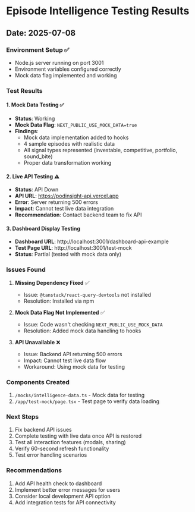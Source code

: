 # Episode Intelligence Testing Results
## Date: 2025-07-08

### Environment Setup ✅
- Node.js server running on port 3001
- Environment variables configured correctly
- Mock data flag implemented and working

### Test Results

#### 1. Mock Data Testing ✅
- **Status**: Working
- **Mock Data Flag**: `NEXT_PUBLIC_USE_MOCK_DATA=true`
- **Findings**:
  - Mock data implementation added to hooks
  - 4 sample episodes with realistic data
  - All signal types represented (investable, competitive, portfolio, sound_bite)
  - Proper data transformation working

#### 2. Live API Testing ⚠️
- **Status**: API Down
- **API URL**: https://podinsight-api.vercel.app
- **Error**: Server returning 500 errors
- **Impact**: Cannot test live data integration
- **Recommendation**: Contact backend team to fix API

#### 3. Dashboard Display Testing
- **Dashboard URL**: http://localhost:3001/dashboard-api-example
- **Test Page URL**: http://localhost:3001/test-mock
- **Status**: Partial (tested with mock data only)

### Issues Found

1. **Missing Dependency Fixed** ✅
   - Issue: `@tanstack/react-query-devtools` not installed
   - Resolution: Installed via npm

2. **Mock Data Flag Not Implemented** ✅
   - Issue: Code wasn't checking `NEXT_PUBLIC_USE_MOCK_DATA`
   - Resolution: Added mock data handling to hooks

3. **API Unavailable** ❌
   - Issue: Backend API returning 500 errors
   - Impact: Cannot test live data flow
   - Workaround: Using mock data for testing

### Components Created
1. `/mocks/intelligence-data.ts` - Mock data for testing
2. `/app/test-mock/page.tsx` - Test page to verify data loading

### Next Steps
1. Fix backend API issues
2. Complete testing with live data once API is restored
3. Test all interaction features (modals, sharing)
4. Verify 60-second refresh functionality
5. Test error handling scenarios

### Recommendations
1. Add API health check to dashboard
2. Implement better error messages for users
3. Consider local development API option
4. Add integration tests for API connectivity